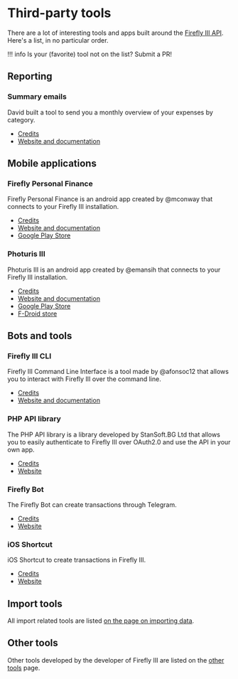 # Third-party tools

There are a lot of interesting tools and apps built around the [Firefly III API](../api.md). Here's a list, in no particular order.

!!! info 
    Is your (favorite) tool not on the list? Submit a PR!

## Reporting

### Summary emails

David built a tool to send you a monthly overview of your expenses by category.

- [Credits](https://github.com/davidschlachter)
- [Website and documentation](https://github.com/davidschlachter/firefly-iii-email-summary)

## Mobile applications

### Firefly Personal Finance

Firefly Personal Finance is an android app created by @mconway that connects to your Firefly III installation.

- [Credits](https://github.com/mconway)
- [Website and documentation](https://github.com/mconway/firefly-app/)
- [Google Play Store](https://play.google.com/store/apps/details?id=com.zerobyte.firefly)

### Photuris III

Photuris III is an android app created by @emansih that connects to your Firefly III installation.

- [Credits](https://github.com/emansih)
- [Website and documentation](https://github.com/emansih/FireflyMobile)
- [Google Play Store](https://play.google.com/store/apps/details?id=xyz.hisname.fireflyiii)
- [F-Droid store](https://f-droid.org/packages/xyz.hisname.fireflyiii/)

## Bots and tools

### Firefly III CLI

Firefly III Command Line Interface is a tool made by @afonsoc12 that allows you to interact with Firefly III over the command line.

- [Credits](https://github.com/afonsoc12)
- [Website and documentation](https://github.com/afonsoc12/firefly-cli)

### PHP API library

The PHP API library is a library developed by StanSoft.BG Ltd that allows you to easily authenticate to Firefly III over OAuth2.0 and use the API in your own app.

- [Credits](https://github.com/StanSoftBG)
- [Website](https://github.com/StanSoftBG/oauth2-firefly-iii)

### Firefly Bot

The Firefly Bot can create transactions through Telegram.

- [Credits](https://github.com/vjFaLk)
- [Website](https://github.com/vjFaLk/firefly-bot)

### iOS Shortcut

iOS Shortcut to create transactions in Firefly III.  

- [Credits](https://github.com/dimarei)
- [Website](https://github.com/dimarei/firefly-ios-shortcuts)

## Import tools

All import related tools are listed [on the page on importing data](../importing-data/introduction.md).

## Other tools

Other tools developed by the developer of Firefly III are listed on the [other tools](../../../other-tools) page.
